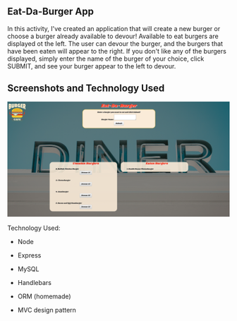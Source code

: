 ## Eat-Da-Burger App

In this activity, I've created an application that will create a new burger or choose a burger already available to devour! Available to eat burgers are displayed ot the left.  The user can devour the burger, and the burgers that have been eaten will appear to the right.  If you don't like any of the burgers displayed, simply enter the name of the burger of your choice, click SUBMIT, and see your burger appear to the left to devour.  

## Screenshots and Technology Used

![Eat Da Burger Pic](/public/assets/img/screenshot.png)

Technology Used: 

   * Node

   * Express

   * MySQL

   * Handlebars

   * ORM (homemade)

   * MVC design pattern